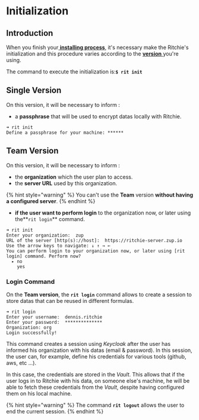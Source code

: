 # Initialization

## **Introduction** 

When you finish your[ **installing process**](https://docs.ritchiecli.io/getting-started/installation), it's necessary make the Ritchie's initialization and this procedure varies according to the [**version** ](https://docs.ritchiecli.io/getting-started/choosing-a-version)you're using. 

The command to execute the initialization is:**`$ rit init`**

## Single Version

On this version, it will be necessary to inform :

* a **passphrase** that will be used to encrypt datas locally with Ritchie.

```text
➜ rit init
Define a passphrase for your machine: ******
```

## Team Version

On this version, it will be necessary to inform  :

* the **organization** which the user plan to access.
* the **server URL** used by this organization.

{% hint style="warning" %}
You can't use the **Team** version **without having a configured server**.
{% endhint %}

* **if the user want to perform login** to the organization now, or later using the**`rit login`** command.

```text
➜ rit init
Enter your organization:  zup
URL of the server [http(s)://host]:  https://ritchie-server.zup.io
Use the arrow keys to navigate: ↓ ↑ → ←
You can perform login to your organization now, or later using [rit login] command. Perform now?
  ▸ no
    yes
```

### Login Command

On the **Team version**, the **`rit login`** command allows to create a session to store datas that can be reused in different formulas.

```text
➜ rit login
Enter your username:  dennis.ritchie
Enter your password:  **************
Organization: org
Login successfully!
```

This command creates a session using _Keycloak_ after the user has informed his organization with his datas \(email & password\). In this session, the user can, for example, define his credentials for various tools \(github, aws, etc ...\). 

In this case, the credentials are stored in the _Vault_. This allows that if the user logs in to Ritchie with his data, on someone else's machine, he will be able to fetch these credentials from the _Vault_, despite having configured them on his local machine.

{% hint style="warning" %}
The command **`rit logout`** allows the user to end the current session.
{% endhint %}

